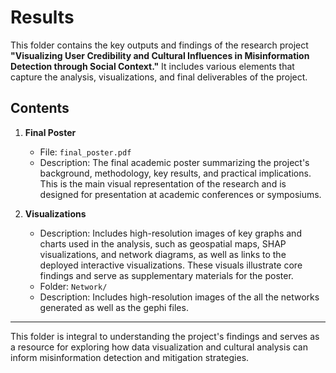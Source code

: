 # Results

This folder contains the key outputs and findings of the research project **"Visualizing User Credibility and Cultural Influences in Misinformation Detection through Social Context."** It includes various elements that capture the analysis, visualizations, and final deliverables of the project.

## Contents

1. **Final Poster**  
   - File: `final_poster.pdf`  
   - Description: The final academic poster summarizing the project's background, methodology, key results, and practical implications. This is the main visual representation of the research and is designed for presentation at academic conferences or symposiums.  

2. **Visualizations**  
   - Description: Includes high-resolution images of key graphs and charts used in the analysis, such as geospatial maps, SHAP visualizations, and network diagrams, as well as links to the deployed interactive visualizations. These visuals illustrate core findings and serve as supplementary materials for the poster.  
   - Folder: `Network/`  
   - Description: Includes high-resolution images of the all the networks generated as well as the gephi files. 


---

This folder is integral to understanding the project's findings and serves as a resource for exploring how data visualization and cultural analysis can inform misinformation detection and mitigation strategies.